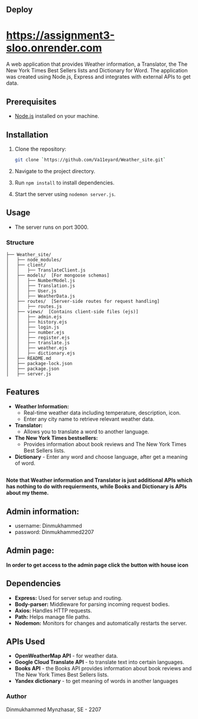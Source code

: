## Deploy
# https://assignment3-sloo.onrender.com

A web application that provides Weather information, a Translator, the The New York Times Best Sellers lists and Dictionary for Word. The application was created using Node.js, Express and integrates with external APIs to get data.

## Prerequisites

- [Node.js](https://nodejs.org/) installed on your machine.

## Installation

1. Clone the repository:

   ```bash
   git clone `https://github.com/Va11eyard/Weather_site.git`

2. Navigate to the project directory.
3. Run `npm install` to install dependencies.
4. Start the server using `nodemon server.js`.

## Usage
- The server runs on port 3000.


### Structure
```
├── Weather_site/
│   ├── node_modules/
│   ├── client/
│   │   ├── TranslateClient.js
│   ├── models/  [For mongoose schemas]
│   │   ├── NumberModel.js
│   │   ├── Translation.js
│   │   ├── User.js
│   │   ├── WeatherData.js
│   ├── routes/  [Server-side routes for request handling]
│   │   ├── routes.js
│   ├── views/  [Contains client-side files (ejs)]
│   │   ├── admin.ejs
│   │   ├── history.ejs
│   │   ├── login.js
│   │   ├── number.ejs
│   │   ├── register.ejs
│   │   ├── translate.js
│   │   ├── weather.ejs
│   │   ├── dictionary.ejs
│   ├── README.md
│   ├── package-lock.json
│   ├── package.json
│   ├── server.js
```


## Features
- **Weather Information:**
  - Real-time weather data including temperature, description, icon.
  - Enter any city name to retrieve relevant weather data.
- **Translator:**
  - Allows you to translate a word to another language.
- **The New York Times bestsellers:**
  - Provides information about book reviews and The New York Times Best Sellers lists.
- **Dictionary** - Enter any word and choose language, after get a meaning of word.

##
**Note that Weather information and Translator is just additional APIs which has nothing to do with requierments, while Books and Dictionary is APIs about my theme.** 

## Admin information:
- username: Dinmukhammed
- password: Dinmukhammed2207

## Admin page:
**In order to get access to the admin page click the button with house icon** 

## Dependencies
- **Express:** Used for server setup and routing.
- **Body-parser:** Middleware for parsing incoming request bodies.
- **Axios:** Handles HTTP requests.
- **Path:** Helps manage file paths.
- **Nodemon:** Monitors for changes and automatically restarts the server.

## APIs Used
- **OpenWeatherMap API** - for weather data.
- **Google Cloud Translate API** - to translate text into certain languages.
- **Books API** - the Books API provides information about book reviews and The New York Times Best Sellers lists.
- **Yandex dictionary** - to get meaning of words in another languages


### Author
Dinmukhammed Mynzhasar, SE - 2207
